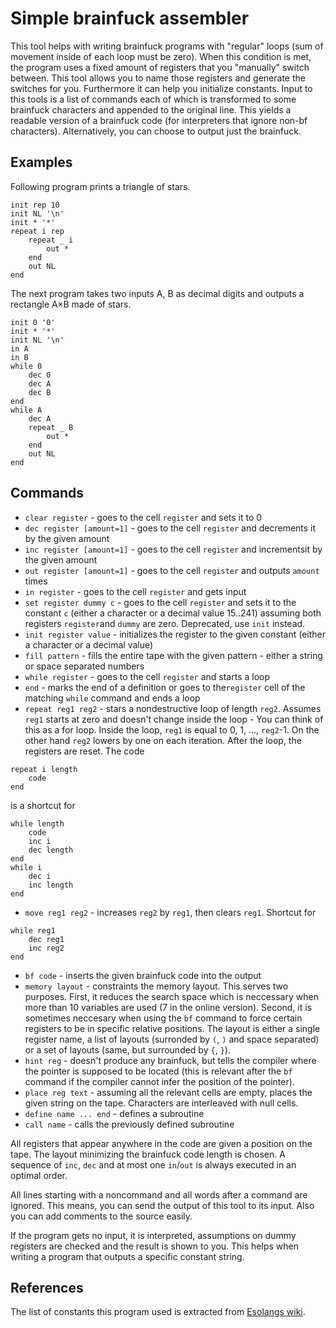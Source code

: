 # Simple brainfuck assembler

This tool helps with writing brainfuck programs with "regular" loops (sum of movement inside of each loop must be zero).
When this condition is met, the program uses a fixed amount of registers that you "manually" switch between. This tool allows you to name those registers and generate the switches for you. Furthermore it can help you initialize constants.
Input to this tools is a list of commands each of which is transformed to some brainfuck characters and appended to the original line. This yields a readable version of a brainfuck code (for interpreters that ignore non-bf characters). Alternatively, you can choose to output just the brainfuck.

## Examples
Following program prints a triangle of stars.

```
init rep 10
init NL '\n'
init * '*'
repeat i rep
    repeat _ i
        out *
    end
    out NL
end
```

The next program takes two inputs A, B as decimal digits and outputs a rectangle A×B made of stars.
```
init 0 '0'
init * '*'
init NL '\n'
in A
in B
while 0
    dec 0
    dec A
    dec B
end
while A
    dec A
    repeat _ B
        out *
    end
    out NL
end
```



## Commands
* `clear register` - goes to the cell `register` and sets it to 0
* `dec register [amount=1]` - goes to the cell `register` and decrements it by the given amount
* `inc register [amount=1]` - goes to the cell `register` and incrementsit by the given amount
* `out register [amount=1]` - goes to the cell `register` and outputs `amount` times
* `in register` - goes to the cell `register` and gets input
* `set register dummy c` - goes to the cell `register` and sets it to the constant `c` (either a character or a decimal value 15..241) assuming both registers `register`and `dummy` are zero. Deprecated, use `init` instead.
* `init register value` - initializes the register to the given constant (either a character or a decimal value)
* `fill pattern` - fills the entire tape with the given pattern - either a string or space separated numbers
* `while register` - goes to the cell `register` and starts a loop
* `end` - marks the end of a definition or goes to the`register` cell of the matching `while` command and ends a loop
* `repeat reg1 reg2` - stars a nondestructive loop of length `reg2`. Assumes `reg1` starts at zero and doesn't change inside the loop
                     - You can think of this as a for loop. Inside the loop, `reg1` is equal to 0, 1, ..., `reg2`-1. On the other hand `reg2` lowers by one on each iteration. After the loop, the registers are reset.
                     The code
```
repeat i length
    code
end
```

is a shortcut for

```
while length
    code
    inc i
    dec length
end
while i
    dec i
    inc length
end
```
* `move reg1 reg2` - increases `reg2` by `reg1`, then clears `reg1`. Shortcut for
```
while reg1
    dec reg1
    inc reg2
end
```
* `bf code` - inserts the given brainfuck code into the output
* `memory layout` - constraints the memory layout. This serves two purposes. First, it reduces the search space which is neccessary when more than 10 variables are used (7 in the online version). Second, it is sometimes neccesary when using the `bf` command to force certain registers to be in specific relative positions. The layout is either a single register name, a list of layouts (surronded by `(`, `)` and space separated) or a set of layouts (same, but surrounded by `{`, `}`).
* `hint reg` - doesn't produce any brainfuck, but tells the compiler where the pointer is supposed to be located (this is relevant after the `bf` command if the compiler cannot infer the position of the pointer).
* `place reg text` - assuming all the relevant cells are empty, places the given string on the tape. Characters are interleaved with null cells.
* `define name ... end` - defines a subroutine
* `call name` - calls the previously defined subroutine

All registers that appear anywhere in the code are given a position on the tape. The layout minimizing the brainfuck code length is chosen. A sequence of `inc`, `dec` and at most one `in`/`out` is always executed in an optimal order.

All lines starting with a noncommand and all words after a command are ignored. This means, you can send the output of this tool to its input. Also you can add comments to the source easily.

If the program gets no input, it is interpreted, assumptions on dummy registers are checked and the result is shown to you. This helps when writing a program that outputs a specific constant string.

## References
The list of constants this program used is extracted from [Esolangs wiki](https://esolangs.org/wiki/Brainfuck_constants).
